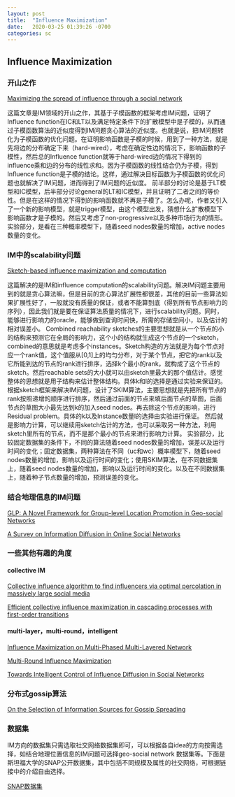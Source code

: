 ```yaml
---
layout: post
title:  "Influence Maximization"
date:   2020-03-25 01:39:26 -0700
categories: sc
---
```

## Influence Maximization

### 开山之作
[Maximizing the spread of influence through a social network](http://www.theoryofcomputing.org/articles/v011a004/v011a004.pdf)

这篇文章是IM领域的开山之作，其基于子模函数的框架考虑IM问题，证明了Influence function在IC和LT以及满足特定条件下的扩散模型中是子模的，从而通过子模函数算法的近似度得到IM问题贪心算法的近似度。也就是说，把IM问题转化为子模函数的优化问题。在证明影响函数是子模的时候，用到了一种方法，就是先将边的分布确定下来（hard-wired），考虑在确定性边的情况下，影响函数的子模性，然后总的Influence function就等于hard-wired边的情况下得到的influence乘和边的分布的线性求和。因为子模函数的线性结合仍为子模，得到Influence function是子模的结论。这样，通过解决目标函数为子模函数的优化问题也就解决了IM问题，进而得到了IM问题的近似度。
前半部分的讨论是基于LT模型和IC模型，后半部分讨论general的LT和IC模型，并且证明了二者之间的等价性。但是在这样的情况下得到的影响函数就不再是子模了。怎么办呢，作者又引入了一个新的影响模型，就是trigger模型，由这个模型出发，猜想什么扩散模型下影响函数才是子模的。然后又考虑了non-progressive以及多种市场行为的情形。
实验部分，是看在三种概率模型下，随着seed nodes数量的增加，active nodes数量的变化。

### IM中的scalability问题
[Sketch-based influence maximization and computation](https://arxiv.org/pdf/1408.6282.pdf)

这篇解决的是IM和influence computation的scalability问题。解决IM问题主要用到的就是贪心算法嘛，但是目前的贪心算法扩展性都很差，其他的目前一些算法如果扩展性好了，一般就没有质量的保证，或者不能算到底（得到所有节点影响力的序列），因此我们就是要在保证算法质量的情况下，进行scalability问题。同时，能够进行影响力的oracle，能够做到查询时间快，所需的存储空间小，以及估计的相对误差小。
Combined reachability sketches的主要思想就是从一个节点的小的结构来预测它在全局的影响力，这个小的结构就生成这个节点的一个sketch，combined的意思就是考虑多个instances。Sketch构造的方法就是为每个节点对应一个rank值，这个值服从[0,1]上的均匀分布，对于某个节点，把它的rank以及它所能到达的节点的rank进行排序，选择k个最小的rank，就构成了这个节点的sketch。然后reachable sets的大小就可以由sketch里最大的那个值估计。感觉整体的思想就是用子结构来估计整体结构。具体k和l的选择是通过实验来保证的。
根据sketch框架来解决IM问题，设计了SKIM算法，主要思想就是先把所有节点的rank按照递增的顺序进行排序，然后通过前面的节点来填后面节点的草图，后面节点的草图大小最先达到k的加入seed nodes。再去除这个节点的影响，进行Residual problem。具体的k以及Instance数量l的选择由实验进行保证。
然后就是影响力计算，可以继续用sketch估计的方法，也可以采取另一种方法，利用sketch里所有的节点，而不是那个最小的节点来进行影响力计算。
实验部分，比较固定数据集的条件下，不同的算法随着seed nodes数量的增加，误差以及运行时间的变化；固定数据集，两种算法在不同（uc和wc）概率模型下，随着seed nodes数量的增加，影响以及运行时间的变化；使用SKIM算法，在不同数据集上，随着seed nodes数量的增加，影响以及运行时间的变化。以及在不同数据集上，随着种子节点数量的增加，预测误差的变化。

### 结合地理信息的IM问题
[GLP: A Novel Framework for Group-level Location Promotion in Geo-social Networks](http://www.cs.sjtu.edu.cn/~fu-ly/paper/GLP.pdf)

[A Survey on Information Diffusion in Online Social Networks](https://www.mdpi.com/2078-2489/8/4/118)

### 一些其他有趣的角度

#### collective IM
[Collective influence algorithm to find influencers via optimal percolation in massively large social media](https://www.nature.com/articles/srep30062)

[Efficient collective influence maximization in cascading processes with first-order transitions](https://www.nature.com/articles/srep45240)

#### multi-layer，multi-round，intelligent
[Influence Maximization on Multi-Phased Multi-Layered Network](https://tarjomefa.com/wp-content/uploads/2016/09/5343-English.pdf)

[Multi-Round Influence Maximization](https://www.weiranhuang.com/publications/pdf/multiround2018.pdf)

[Towards Intelligent Control of Influence Diffusion in Social Networks](https://www.researchgate.net/profile/Andrew_Runka/publication/273317617_Towards_Intelligent_Control_of_Influence_Diffusion_in_Social_Networks/links/5550f2e708ae93634ec9f65d.pdf)

### 分布式gossip算法
[On the Selection of Information Sources for Gossip Spreading](https://journals.sagepub.com/doi/pdf/10.1155/2015/276014)

### 数据集
IM方向的数据集只需选取社交网络数据集即可，可以根据各自idea的方向按需选择，如结合地理位置信息的IM问题可选择geo-social network 数据集等。下面是斯坦福大学的SNAP公开数据集，其中包括不同规模及属性的社交网络，可根据链接中的介绍自由选择。

[SNAP数据集](https://snap.stanford.edu/data/)
